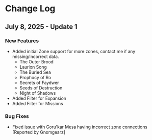 # Change Log

## July 8, 2025 - Update 1
### New Features
- Added initial Zone support for more zones, contact me if any missing/incorrect data.
  - The Outer Brood
  - Laurion Song
  - The Buried Sea
  - Prophocy of Ro
  - Secrets of Faydwer
  - Seeds of Destruction
  - Night of Shadows
- Added Filter for Expansion
- Added Filter for Missions

### Bug Fixes
- Fixed issue with Goru'kar Mesa having incorrect zone connections [Reported by Gnomgearz]
